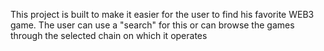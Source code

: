 This project is built to make it easier for the user to find his favorite WEB3 game. The user can use a "search" for this or can browse the games through the selected chain on which it operates

